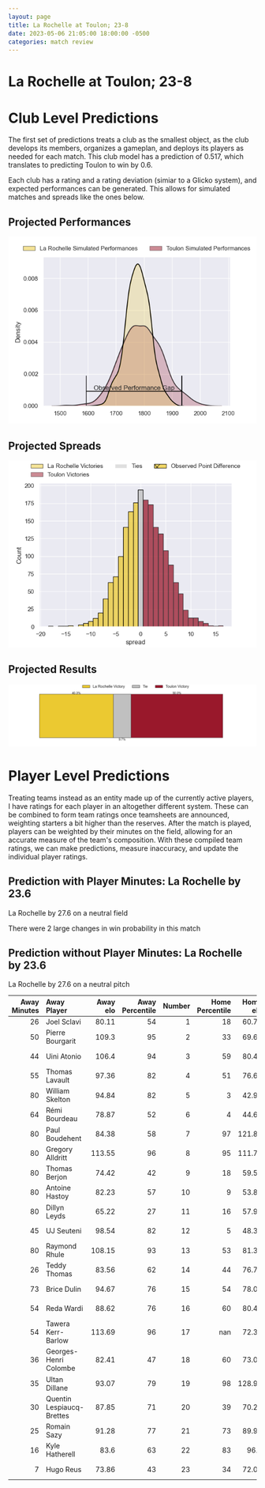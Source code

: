 ```yaml
---  
layout: page  
title: La Rochelle at Toulon; 23-8  
date: 2023-05-06 21:05:00 18:00:00 -0500  
categories: match review  
---
```

# La Rochelle at Toulon; 23-8

# Club Level Predictions


The first set of predictions treats a club as the smallest object, as the club develops its members, organizes a gameplan, and deploys its players as needed for each match. This club model has a prediction of 0.517, which translates to predicting Toulon to win by 0.6.

Each club has a rating and a rating deviation (simiar to a Glicko system), and expected performances can be generated. This allows for simulated matches and spreads like the ones below.
## Projected Performances


![Projected Performances](plots/performances_2023-05-06-Toulon-LaRochelle.png)
## Projected Spreads


![Projected Spreads](plots/spreads_2023-05-06-Toulon-LaRochelle.png)
## Projected Results


![Projected Results](plots/resultbar_2023-05-06-Toulon-LaRochelle.png)
# Player Level Predictions


Treating teams instead as an entity made up of the currently active players, I have ratings for each player in an altogether different system. These can be combined to form team ratings once teamsheets are announced, weighting starters a bit higher than the reserves. After the match is played, players can be weighted by their minutes on the field, allowing for an accurate measure of the team's composition. With these compiled team ratings, we can make predictions, measure inaccuracy, and update the individual player ratings.
## Prediction with Player Minutes: La Rochelle by 23.6


La Rochelle by 27.6 on a neutral field

There were 2 large changes in win probability in this match
## Prediction without Player Minutes: La Rochelle by 23.6


La Rochelle by 27.6 on a neutral pitch



|   Away Minutes | Away Player               |   Away elo |   Away Percentile |   Number |   Home Percentile |   Home elo | Home Player         |   Home Minutes |
|---------------:|:--------------------------|-----------:|------------------:|---------:|------------------:|-----------:|:--------------------|---------------:|
|             26 | Joel Sclavi               |      80.11 |                54 |        1 |                18 |      60.75 | Dany Priso          |             49 |
|             50 | Pierre Bourgarit          |     109.3  |                95 |        2 |                33 |      69.62 | Christopher Tolofua |             49 |
|             44 | Uini Atonio               |     106.4  |                94 |        3 |                59 |      80.49 | Beka Gigashvili     |             49 |
|             55 | Thomas Lavault            |      97.36 |                82 |        4 |                51 |      76.69 | Mathieu Tanguy      |             52 |
|             80 | William Skelton           |      94.84 |                82 |        5 |                 3 |      42.94 | Brian Alainu'uese   |             80 |
|             64 | Rémi Bourdeau             |      78.87 |                52 |        6 |                 4 |      44.61 | Cornell du Preez    |             69 |
|             80 | Paul Boudehent            |      84.38 |                58 |        7 |                97 |     121.82 | Charles Ollivon     |             80 |
|             80 | Gregory Alldritt          |     113.55 |                96 |        8 |                95 |     111.72 | Sergio Parisse      |             52 |
|             80 | Thomas Berjon             |      74.42 |                42 |        9 |                18 |      59.59 | Baptiste Serin      |             71 |
|             80 | Antoine Hastoy            |      82.23 |                57 |       10 |                 9 |      53.88 | Ihaia West          |             49 |
|             80 | Dillyn Leyds              |      65.22 |                27 |       11 |                16 |      57.99 | Jiuta Wainiqolo     |             80 |
|             45 | UJ Seuteni                |      98.54 |                82 |       12 |                 5 |      48.31 | Duncan Paia'aua     |             80 |
|             80 | Raymond Rhule             |     108.15 |                93 |       13 |                53 |      81.37 | Jérémy Sinzelle     |             80 |
|             26 | Teddy Thomas              |      83.56 |                62 |       14 |                44 |      76.76 | Cheslin Kolbe       |             80 |
|             73 | Brice Dulin               |      94.67 |                76 |       15 |                54 |      78.07 | Aymeric Luc         |             80 |
|             54 | Reda Wardi                |      88.62 |                76 |       16 |                60 |      80.49 | Teddy Baubigny      |             31 |
|             54 | Tawera Kerr-Barlow        |     113.69 |                96 |       17 |               nan |      72.36 | Jean-Baptiste Gros  |             31 |
|             36 | Georges-Henri Colombe     |      82.41 |                47 |       18 |                60 |      73.06 | Kieran Brookes      |             31 |
|             35 | Ultan Dillane             |      93.07 |                79 |       19 |                98 |     128.95 | Dan Biggar          |             31 |
|             30 | Quentin Lespiaucq-Brettes |      87.85 |                71 |       20 |                39 |      70.22 | Mathieu Bastareaud  |             28 |
|             25 | Romain Sazy               |      91.28 |                77 |       21 |                73 |      89.94 | Adrien Warion       |             28 |
|             16 | Kyle Hatherell            |      83.6  |                63 |       22 |                83 |      96.3  | Mattéo Le Corvec    |             11 |
|              7 | Hugo Reus                 |      73.86 |                43 |       23 |                34 |      72.09 | Benoit Paillaugue   |              9 |


